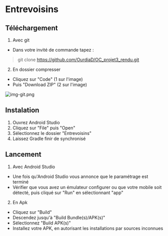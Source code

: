 # Entrevoisins

## Téléchargement

1. Avec git
* Dans votre invité de commande tapez :
 > git clone https://github.com/OurdiaD/OC_projet3_rendu.git

2. En dossier compresser
* Cliquez sur "Code" (1 sur l'image)
* Puis "Download ZIP" (2 sur l'image)

![img-git.png](https://i.postimg.cc/LsryYhcx/img-git.png)

## Instalation

1. Ouvrez Android Studio
2. Cliquez sur "File" puis "Open"
3. Sélectionnez le dossier "Entrevoisins" 
4. Laissez Gradle finir de synchronisé

## Lancement
1. Avec Android Studio
* Une fois qu'Android Studio vous annonce que le paramétrage est terminé
* Vérifier que vous avez un émulateur configurer ou que votre mobile soit détecté, puis cliqué sur "Run" en sélectionnant "app"

2. En Apk
* Cliquez sur "Build"
* Descendez jusqu'à "Build Bundle(s)/APK(s)"
* Sélectionnez "Build APK(s)"
* Installez votre APK, en autorisant les installations par sources inconnues
